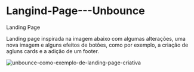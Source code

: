 # Langind-Page---Unbounce
Landing Page

Landing page inspirada na imagem abaixo com algumas alterações, uma nova imagem e alguns efeitos de botões, como por exemplo, a criação de agluns cards e a adição de um footer.






![unbounce-como-exemplo-de-landing-page-criativa](https://user-images.githubusercontent.com/103386708/182889366-6e0ba041-30b3-4676-8236-ca38c27d35ac.png)
